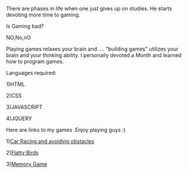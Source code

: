 There are phases in life when one just gives up on studies. He starts devoting more time to gaming.


Is Gaming bad?


NO,No,nO


Playing games relaxes your brain and .... "building games" utilizes your brain and your thinking ability.
I personally devoted a Month and learned how to program games.


Languages required:

1)HTML

2)CSS

3)JAVASCRIPT

4)JQUERY



Here are links to my games .Enjoy playing guys :)

1)[Car Racing and avoiding obstacles](https://web-devgaurav.000webhostapp.com/race.html)

2)[Flatty Birds](https://web-devgaurav.000webhostapp.com/flatty.html)

3)[Memory Game](https://web-devgaurav.000webhostapp.com/demo.html)
